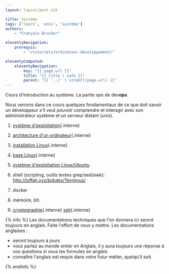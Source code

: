 ```yaml
---
layout: layout/post.njk

title: Système
tags: ['cours', 'unix', 'système']
authors:
    - "François Brucker"

eleventyNavigation:
    prerequis:
        - "/tutoriels/ordinateur-développement/"

eleventyComputed:
    eleventyNavigation:
        key: "{{ page.url }}"
        title: "{{ title | safe }}"
        parent: "{{ '../' | siteUrl(page.url) }}"
---
```



<!-- début résumé -->

Cours d'introduction au système. La partie ops de dev**ops**.

<!-- fin résumé -->

Nous verrons dans ce cours quelques fondamentaux de ce que doit savoir un développeur s'il veut pouvoir comprendre et interagir avec son administrateur système et un serveur distant (unix).

1. [système d'exploitation](./système-exploitation){.interne}
2. [architecture d'un ordinateur](./architecture-ordinateur){.interne}
3. [installation Linux](installation-linux){.interne}
4. [base Linux](bases-linux){.interne}
5. [système d'exploitation Linux/Ubuntu](./système-exploitation-linux)
6. shell (scripting, outils textes grep/sed/awk): <http://luffah.xyz/bidules/Terminus/>
7. docker

8. mémoire, bit.
9. [cryptographie](./cryptographie){.interne}
    [ssh](./ssh){.interne}

{% info %}
Les documentations techniques que l'on donnera ici seront toujours en anglais. Faite l'effort de vous y mettre. Les documentations anglaises :

* seront toujours à jours
* vous parlez au monde entier en Anglais, il y aura toujours une réponse à vos questions si vous les formulez en anglais
* connaître l'anglais est requis dans votre futur métier, quelqu'il soit.

{% endinfo %}

